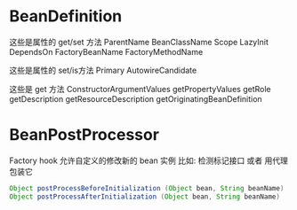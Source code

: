 # BeanDefinition
这些是属性的 get/set 方法
ParentName
BeanClassName
Scope
LazyInit
DependsOn
FactoryBeanName
FactoryMethodName

这些是属性的 set/is方法
Primary
AutowireCandidate

这些是 get 方法
ConstructorArgumentValues
getPropertyValues
getRole
getDescription
getResourceDescription
getOriginatingBeanDefinition

# BeanPostProcessor
Factory hook 允许自定义的修改新的 bean 实例
比如: 检测标记接口 或者 用代理包装它
```java
Object postProcessBeforeInitialization (Object bean, String beanName)
Object postProcessAfterInitialization (Object bean, String beanName)
```
